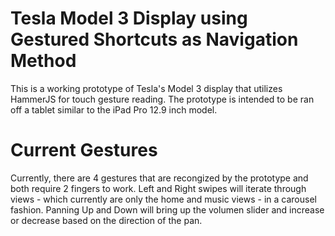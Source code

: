 # Tesla Model 3 Display using Gestured Shortcuts as Navigation Method

This is a working prototype of Tesla's Model 3 display that utilizes HammerJS for touch gesture reading. The prototype is intended to be ran off a tablet similar to the iPad Pro 12.9 inch model. 

# Current Gestures

Currently, there are 4 gestures that are recongized by the prototype and both require 2 fingers to work. Left and Right swipes will iterate through views - which currently are only the home and music views - in a carousel fashion. Panning Up and Down will bring up the volumen slider and increase or decrease based on the direction of the pan. 